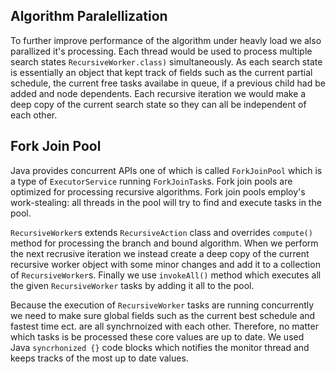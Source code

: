 ## Algorithm Paralellization

To further improve performance of the algorithm under heavly load we also parallized it's processing. Each thread would be used to process multiple search states `RecursiveWorker.class)` simultaneously. As each search state is essentially an object that kept track of fields such as the current partial schedule, the current free tasks availabe in queue, if a previous child had be added and node dependents. Each recursive iteration we would make a deep copy of the current search state so they can all be independent of each other.

## Fork Join Pool
Java provides concurrent APIs one of which is called `ForkJoinPool` which is a type of `ExecutorService` running `ForkJoinTask`s. Fork join pools are optimized for processing recursive algorithms. Fork join pools employ's work-stealing: all threads in the pool will try to find and execute tasks in the pool. 

`RecursiveWorker`s extends `RecursiveAction` class and overrides `compute()` method for processing the branch and bound algorithm. When we perform the next recrusive iteration we instead create a deep copy of the current recursive worker object with some minor changes and add it to a collection of `RecursiveWorker`s. Finally we use `invokeAll()` method which executes all the given `RecursiveWorker` tasks by adding it all to the pool. 

Because the execution of `RecursiveWorker` tasks are running concurrently we need to make sure global fields such as the current best schedule and fastest time ect. are all synchrnoized with each other. Therefore, no matter which tasks is be processed these core values are up to date. We used Java `syncrhonized {}` code blocks which notifies the monitor thread and keeps tracks of the most up to date values.

